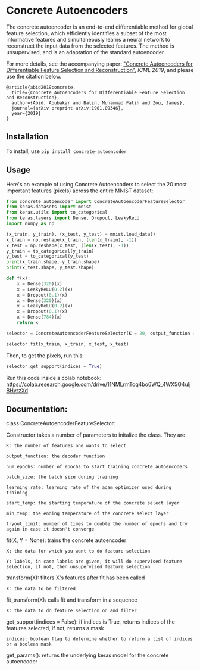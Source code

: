 # Concrete Autoencoders

The concrete autoencoder is an end-to-end differentiable method for global feature selection, which efficiently identifies a subset of the most informative features and simultaneously learns a neural network to reconstruct the input data from the selected features. The method is unsupervised, and is an adaptation of the standard autoencoder.

For more details, see the accompanying paper: ["Concrete Autoencoders for Differentiable Feature Selection and Reconstruction"](https://arxiv.org/abs/1901.09346), *ICML 2019*, and please use the citation below.

```
@article{abid2019concrete,
  title={Concrete Autoencoders for Differentiable Feature Selection and Reconstruction},
  author={Abid, Abubakar and Balin, Muhammad Fatih and Zou, James},
  journal={arXiv preprint arXiv:1901.09346},
  year={2019}
}
```

## Installation

To install, use `pip install concrete-autoencoder`

## Usage

Here's an example of using Concrete Autoencoders to select the 20 most important features (pixels) across the entire MNIST dataset:

```python
from concrete_autoencoder import ConcreteAutoencoderFeatureSelector
from keras.datasets import mnist
from keras.utils import to_categorical
from keras.layers import Dense, Dropout, LeakyReLU
import numpy as np

(x_train, y_train), (x_test, y_test) = mnist.load_data()
x_train = np.reshape(x_train, (len(x_train), -1))
x_test = np.reshape(x_test, (len(x_test), -1))
y_train = to_categorical(y_train)
y_test = to_categorical(y_test)
print(x_train.shape, y_train.shape)
print(x_test.shape, y_test.shape)

def f(x):
    x = Dense(320)(x)
    x = LeakyReLU(0.2)(x)
    x = Dropout(0.1)(x)
    x = Dense(320)(x)
    x = LeakyReLU(0.2)(x)
    x = Dropout(0.1)(x)
    x = Dense(784)(x)
    return x

selector = ConcreteAutoencoderFeatureSelector(K = 20, output_function = f, num_epochs = 800)

selector.fit(x_train, x_train, x_test, x_test)
```

Then, to get the pixels, run this:
```python
selector.get_support(indices = True)
```

Run this code inside a colab notebook: https://colab.research.google.com/drive/11NMLrmToq4bo6WQ_4WX5G4uIjBHyrzXd

## Documentation:

class ConcreteAutoencoderFeatureSelector:

  Constructor takes a number of parameters to initalize the class. They are:
  
    K: the number of features one wants to select
    
    output_function: the decoder function
    
    num_epochs: number of epochs to start training concrete autoencoders
    
    batch_size: the batch size during training
    
    learning_rate: learning rate of the adam optimizer used during training
    
    start_temp: the starting temperature of the concrete select layer
    
    min_temp: the ending temperature of the concrete select layer
    
    tryout_limit: number of times to double the number of epochs and try again in case it doesn't converge
    
    
  fit(X, Y = None): trains the concrete autoencoder
  
    X: the data for which you want to do feature selection
    
    Y: labels, in case labels are given, it will do supervised feature selection, if not, then unsupervised feature selection
  
  
  transform(X): filters X's features after fit has been called
  
    X: the data to be filtered
    
    
  fit_transform(X): calls fit and transform in a sequence
  
    X: the data to do feature selection on and filter
    
    
  get_support(indices = False): if indices is True, returns indices of the features selected, if not, returns a mask
  
    indices: boolean flag to determine whether to return a list of indices or a boolean mask
    
  
  get_params(): returns the underlying keras model for the concrete autoencoder
    
